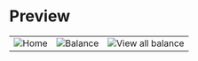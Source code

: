 # Preview

<!-- ![2023-03-15_19-09](https://user-images.githubusercontent.com/74682814/225356290-c82cbe45-b4f3-41c4-aecf-a7f26fa6a7b6.png) 
![2023-03-15_19-09_1](https://user-images.githubusercontent.com/74682814/225356311-7a69f78e-0cb3-4674-a4ae-2a00ea9eb76b.png) 
![2023-03-15_19-21](https://user-images.githubusercontent.com/74682814/225356952-4d4ee333-b033-41a4-abf5-95cfc36f45b0.png) -->

<table>
  <tr>
    <td><img src="https://user-images.githubusercontent.com/74682814/225356290-c82cbe45-b4f3-41c4-aecf-a7f26fa6a7b6.png" alt="Home"></td>
    <td><img src="https://user-images.githubusercontent.com/74682814/225356311-7a69f78e-0cb3-4674-a4ae-2a00ea9eb76b.png" alt="Balance"></td>
    <td><img src="https://user-images.githubusercontent.com/74682814/225356952-4d4ee333-b033-41a4-abf5-95cfc36f45b0.png" alt="View all balance"></td>
  </tr>
</table>
